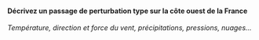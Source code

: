 #### Décrivez un passage de perturbation type sur la côte ouest de la France
*Température, direction et force du vent, précipitations, pressions, nuages…*
